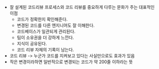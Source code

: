 - 잘 설계된 코드리뷰 프로세스와 코드 리뷰를 중요하게 다루는 문화가 주는 대표적인 이점
  - 코드가 정확한지 확인해준다.
  - 변경된 코드를 다른 엔지니어도 잘 이해한다.
  - 코드베이스가 일관되게 관리된다.
  - 팀이 소유권을 더 강하게 느낀다.
  - 지식이 공유된다.
  - 코드 리뷰 자체의 기록이 남는다.
- 코드 리뷰 -> 누군가 코드를 지켜보고 있다는 사실만으로도 효과가 있음
- 작은 변경이라하면 일반적으로 변경되는 코드가 약 200줄 이하라는 뜻
